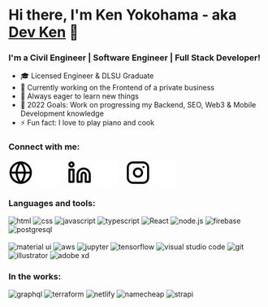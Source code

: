 # Hi there, I'm Ken Yokohama - aka [Dev Ken](https://kenyokohama.com/) 👋

<h3 align="left">I'm a Civil Engineer | Software Engineer | Full Stack Developer!</h3>

-   :mortar_board: Licensed Engineer & DLSU Graduate
-   :telescope: Currently working on the Frontend of a private business
-   :seedling: Always eager to learn new things
-   :goal_net: 2022 Goals: Work on progressing my Backend, SEO, Web3 & Mobile Development knowledge
-   :zap: Fun fact: I love to play piano and cook

<h3>Connect with me:</h3>

[![website](./img/globe-light.svg)](https://kenyokohama.com/#gh-light-mode-only)
[![website](./img/globe-dark.svg)](https://kenyokohama.com/#gh-dark-mode-only)
&nbsp;&nbsp;
[![website](./img/linkedin-light.svg)](https://ph.linkedin.com/in/ken-yokohama-bba021179#gh-light-mode-only)
[![website](./img/linkedin-dark.svg)](https://ph.linkedin.com/in/ken-yokohama-bba021179#gh-dark-mode-only)
&nbsp;&nbsp;
[![website](./img/instagram-light.svg)](https://www.instagram.com/kenyokohama/#gh-light-mode-only)
[![website](./img/instagram-dark.svg)](https://www.instagram.com/kenyokohama/#gh-dark-mode-only)

<h3>Languages and tools:</h3>

<p align="left">
  <span>
    <!-- HTML -->
    <img src="https://cdn.jsdelivr.net/gh/devicons/devicon/icons/html5/html5-original.svg" alt="html" width="40" height="40"/>
    <!-- CSS -->
    <img src="https://cdn.jsdelivr.net/gh/devicons/devicon/icons/css3/css3-original.svg" alt="css" width="40" height="40"/>
    <!-- JavaScript -->
    <img src="https://cdn.svgporn.com/logos/javascript.svg?response-content-disposition=attachment%3Bfilename%3Djavascript.svg" alt="javascript" width="40" height="40"/>
    <!-- Typescript -->
    <img src="https://cdn.svgporn.com/logos/typescript-icon.svg?" alt="typescript" width="50" height="40"/>
    <!-- React -->
    <img src="https://cdn.svgporn.com/logos/react.svg?response-content-disposition=attachment%3Bfilename%3Dreact.svg" class="filter-green" alt="React" width="40" height="40"/>
    <!-- Node.js -->
    <img src="https://cdn.jsdelivr.net/gh/devicons/devicon/icons/nodejs/nodejs-original.svg" alt="node.js" width="40" height="40"/>
    <!-- Firebase -->
    <img src="https://cdn.svgporn.com/logos/firebase.svg" alt="firebase" width="40" height="40"/>
    <!-- PostgreSQL -->
    <img src="https://cdn.svgporn.com/logos/postgresql.svg?response-content-disposition=attachment%3Bfilename%3Dpostgresql.svg" alt="postgresql" width="40" height="40"/>
    <br></br>
    <!-- Material UI -->
    <img src="https://cdn.svgporn.com/logos/material-ui.svg?response-content-disposition=attachment%3Bfilename%3Dmaterial-ui.svg" alt="material ui" width="40" height="40"/>
    <!-- Amazon AWS -->
    <img src="https://cdn.svgporn.com/logos/aws.svg?response-content-disposition=attachment%3Bfilename%3Daws.svg" alt="aws" width="40" height="40"/>
    <!-- Jupyter -->
    <img src="https://cdn.svgporn.com/logos/jupyter.svg?response-content-disposition=attachment%3Bfilename%3Djupyter.svg" alt="jupyter" width="40" height="40" />
    <!-- Tensorflow -->
    <img src="https://cdn.svgporn.com/logos/tensorflow.svg?response-content-disposition=attachment%3Bfilename%3Dtensorflow.svg" alt="tensorflow" width="40" height="40"/>
    <!-- VS Code -->
    <img src="https://cdn.svgporn.com/logos/visual-studio-code.svg?response-content-disposition=attachment%3Bfilename%3Dvisual-studio-code.svg" alt="visual studio code" width="40" height="40"/>
    <!-- Git -->
    <img src="https://cdn.svgporn.com/logos/git-icon.svg?response-content-disposition=attachment%3Bfilename%3Dgit-icon.svg" alt="git" width="40" height="40"/>
    <!-- Adobe Illustrator -->
    <img src="https://www.vectorlogo.zone/logos/adobe_illustrator/adobe_illustrator-icon.svg" alt="illustrator" width="40" height="40"/>
    <!-- Adobe XD -->
    <img src="https://cdn.worldvectorlogo.com/logos/adobe-xd.svg" alt="adobe xd" width="40" height="40"/>
  </span>
</p>

<h3>In the works:</h3>

<p>
  <span>
    <!-- Next.JS -->
    <img
    src="https://cdn.svgporn.com/logos/graphql.svg?response-content-disposition=attachment%3Bfilename%3Dgraphql.svg"
    alt="graphql" width="40" height="40"/>
    <!-- Svelte -->
    <img
    src="https://cdn.svgporn.com/logos/terraform-icon.svg?response-content-disposition=attachment%3Bfilename%3Dterraform-icon.svg"
    alt="terraform" width="40" height="40" />
    <!-- MySql -->
    <img src="https://cdn.svgporn.com/logos/netlify.svg?response-content-disposition=attachment%3Bfilename%3Dnetlify.svg" alt="netlify" width="40" height="40" />
    <!-- Vite -->
    <img
    src="https://cdn.svgporn.com/logos/namecheap.svg?response-content-disposition=attachment%3Bfilename%3Dnamecheap.svg"
    alt="namecheap" width="40" height="40" />
    <!-- Deno -->
    <img
    src="https://cdn.svgporn.com/logos/strapi-icon.svg?response-content-disposition=attachment%3Bfilename%3Dstrapi-icon.svg"
    alt="strapi" width="40" height="40" />
  </span>
</p>
